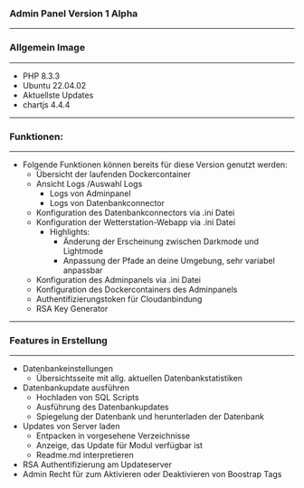 ### Admin Panel Version 1 Alpha

---
### Allgemein Image
---
- PHP 8.3.3 
- Ubuntu 22.04.02
- Aktuellste Updates
- chartjs 4.4.4

---
### Funktionen:
---

- Folgende Funktionen können bereits für diese Version genutzt werden:
    - Übersicht der laufenden Dockercontainer
    - Ansicht Logs /Auswahl Logs
        - Logs von Adminpanel
        - Logs von Datenbankconnector
    - Konfiguration des Datenbankconnectors via .ini Datei
    - Konfiguration der Wetterstation-Webapp via .ini Datei
        - Highlights: 
            - Änderung der Erscheinung zwischen Darkmode und Lightmode
            - Anpassung der Pfade an deine Umgebung, sehr variabel anpassbar
    - Konfiguration des Adminpanels via .ini Datei
    - Konfiguration des Dockercontainers des Adminpanels
    - Authentifizierungstoken für Cloudanbindung
    - RSA Key Generator
    

---
### Features in Erstellung
---
- Datenbankeinstellungen
    - Übersichtsseite mit allg. aktuellen Datenbankstatistiken
- Datenbankupdate ausführen
    - Hochladen von SQL Scripts 
    - Ausführung des Datenbankupdates
    - Spiegelung der Datenbank und herunterladen der Datenbank
- Updates von Server laden
    - Entpacken in vorgesehene Verzeichnisse 
    - Anzeige, das Update für Modul verfügbar ist
    - Readme.md interpretieren
- RSA Authentifizierung am Updateserver
- Admin Recht für zum Aktivieren oder Deaktivieren von Boostrap Tags